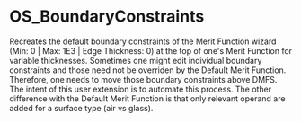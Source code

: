 # OS_BoundaryConstraints
Recreates the default boundary constraints of the Merit Function wizard (Min: 0 | Max: 1E3 | Edge Thickness: 0) at the top of one's Merit Function for variable thicknesses. Sometimes one might edit individual boundary constraints and those need not be overriden by the Default Merit Function. Therefore, one needs to move those boundary constraints above DMFS. The intent of this user extension is to automate this process. The other difference with the Default Merit Function is that only relevant operand are added for a surface type (air vs glass).
